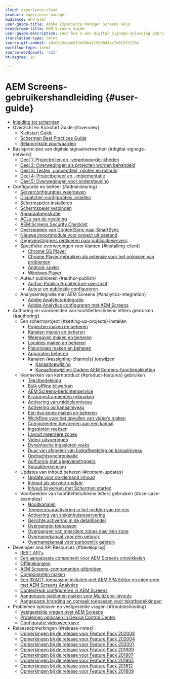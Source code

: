 ```yaml
---
cloud: experience-cloud
product: experience manager
audience: end-user
user-guide-title: Adobe Experience Manager Screens Help
breadcrumb-title: AEM Screens Guide
user-guide-description: Leer hoe u een Digital Signage-oplossing gebruikt waarmee u dynamische en interactieve digitale ervaringen en interacties kunt publiceren.
translation-type: tm+mt
source-git-commit: 20c6e15dbee0f2e50b42155d84fac7d6f372170e
workflow-type: tm+mt
source-wordcount: '421'
ht-degree: 1%

---
```



# AEM Screens-gebruikershandleiding {#user-guide}

+ [Inleiding tot schermen](aem-screens-introduction.md)
+ Overzicht en Kickstart Guide {#overview}
   + [Kickstart Guide](kickstart-for-aem-screens.md)
   + [Schermen Best Practices Guide](https://docs.adobe.com/content/help/en/experience-manager-screens/using/about-guide.html)
   + [Belangrijkste voorwaarden](screens-glossary.md)
+ Basisprincipes van digitale signaalnetwerken {#digital-signage-network}
   + [Deel 1: Projectrollen en -verantwoordelijkheden](project-roles-responsibilities.md)
   + [Deel 2: Overwegingen als projecten worden behandeld](project-considerations.md)
   + [Deel 3: Testen, concepttest, piloten en rollouts](testing-pocs-pilots-rollouts.md)
   + [Deel 4: Projectbeheer en -implementatie](project-management-and-deployment.md)
   + [Deel 5: Overwegingen voor ondersteuning](support-considerations.md)
+ Configuratie en beheer {#administering}
   + [Serverconfiguraties weergeven](configuring-screens-introduction.md)
   + [Dispatcher-configuraties instellen](dispatcher-configurations-aem-screens.md)
   + [Schermspeler installeren](installing-screens-player.md)
   + [Schermspeler verbinden](working-with-screens-player.md)
   + [Apparaatregistratie](device-registration.md)
   + [ACLs van de vestiging](setting-up-acls.md)
   + [AEM Screens Security Checklist](security-checklist.md)
   + [Overstappen van ContentSync naar SmartSync](smartsync.md)
   + [Nieuwe importmodule voor project uit bestand](project-importer.md)
   + [Gegevenstriggers repliceren naar publicatieservers](replicating-data-triggers.md)
   + Specifieke overwegingen voor klanten {#installing-client}
      + [Chrome OS Player](implementing-chrome-os-player.md)
      + [Chrome Player gebruiken als extensie voor het oplossen van problemen](using-chrome-player-as-an-extension.md)
      + [Android-speler](implementing-android-player.md)
      + [Windows Player](implementing-windows-player.md)
   + Auteur publiceren {#author-publish}
      + [Author-Publish Architecture-overzicht](author-publish-architecture-overview.md)
      + [Auteur en publicatie configureren](author-and-publish.md)
   + Analyseintegratie met AEM Screens {#analytics-integration}
      + [Adobe Analytics-integratie](adobe-analytics-integration-aem-screens.md)
      + [Adobe Analytics configureren met AEM Screens](configuring-adobe-analytics-aem-screens.md)
+ Authoring en voorbeelden van hoofdletters/kleine letters gebruiken {#authoring}
   + Een schermproject {#setting-up-projects} instellen
      + [Projecten maken en beheren](creating-a-screens-project.md)
      + [Kanalen maken en beheren](managing-channels.md)
      + [Weergaven maken en beheren](managing-displays.md)
      + [Locaties maken en beheren](managing-locations.md)
      + [Planningen maken en beheren](managing-schedules.md)
      + [Apparaten beheren](managing-devices.md)
      + Kanalen {#assigning-channels} toewijzen
         + [Kanaaltoewijzing](channel-assignment-latest-fp.md)
         + [Kanaaltoewijzing: Oudere AEM Screens-functiepakketten](channel-assignment.md)
   + Kenmerken van kernproduct {#product-features} gebruiken
      + [Tekstbedekking](text-overlay.md)
      + [Bulk offline bijwerken](bulk-offline-update.md)
      + [AEM Screens-berichtenservice](screens-notifications-service.md)
      + [Ervaringsfragmenten gebruiken](experience-fragments-in-screens.md)
      + [Activering van middelenniveau](asset-level-scheduling.md)
      + [Activering op kanaalniveau](channel-level-activation.md)
      + [Een live kopie maken en beheren](managing-livecopy.md)
      + [Workflow voor het opvullen van video&#39;s maken](creating-a-video-padding-workflow.md)
      + [Componenten toevoegen aan een kanaal](adding-components-to-a-channel.md)
      + [Ingesloten reeksen](embedded-sequences.md)
      + [Layout meerdere zones](multi-zone-layout-aem-screens.md)
      + [Video-uitvoeringen](generating-renditions.md)
      + [Dynamische ingesloten reeks](dynamic-embedded-sequences.md)
      + [Duur van afspelen van bulkafbeelding op kanaalniveau](channel-level-image-playback.md)
      + [Opdrachtsynchronisatie](using-command-sync.md)
      + [Authoring met gegevenstriggers](authoring-data-triggers.md)
      + [Spraakherkenning](voice-recognition.md)
   + Updates van inhoud beheren {#content-updates}
      + [Update voor on-demand inhoud](on-demand-content.md)
      + [Inhoud als service-update](content-update-as-a-service.md)
      + [Inhoud bijwerken met Schermen starten](launches.md)
   + Voorbeelden van hoofdletters/kleine letters gebruiken {#use-case-examples}
      + [Noodkanalen](emergency-channel.md)
      + [Temperatuuractivering in het midden van de reis](local-temperature-activation.md)
      + [Activering van ziekenhuisreservering](hospitality-reservation-activation.md)
      + [Gerichte activering in de detailhandel](retail-inventory-activation.md)
      + [Overgangen toepassen](applying-transitions.md)
      + [Overgangen van meerdere zones naar één zone](multizone-to-singlezone.md)
      + [Overnamekanaal voor één gebruik](single-use-takeover-channel.md)
      + [Overnamekanaal voor persoonlijk gebruik](perpetual-takeover-channel.md)
+ Developer and API Resources {#developing}
   + [REST API&#39;s](rest-api.md)
   + [Een aangepaste component voor AEM Screens ontwikkelen](developing-custom-component-tutorial-develop.md)
   + [Offlinekanalen](offline-channels.md)
   + [AEM Screens-componenten uitbreiden](extending-component-tutorial-develop.md)
   + [Componenten maken](creating-components.md)
   + [Een REACT-toepassing insluiten met AEM SPA Editor en integreren met AEM Screens Analytics](embedding-react-app.md)
   + [ContextHub configureren in AEM Screens](configuring-context-hub.md)
   + [Aangepaste sjablonen maken voor MultiZone-layouts](creating-custom-templates-multizone-layouts.md)
   + [Aangepaste branding en opmaak toepassen voor tekstbedekkingen](custom-branding-text-overlays.md)
+ Problemen oplossen en veelgestelde vragen {#troubleshooting}
   + [Veelgestelde vragen over AEM Screens](aem-screens-faqs.md)
   + [Problemen oplossen in Device Control Center](monitoring-screens.md)
   + [Configuratie videoweergave](troubleshoot-videos.md)
+ Releaseopmerkingen {#release-notes}
   + [Opmerkingen bij de release voor Feature Pack 202008](release-notes-fp-202008.md)
   + [Opmerkingen bij de release voor Feature Pack 202004](release-notes-fp-202004.md)
   + [Opmerkingen bij de release voor Feature Pack 202001](release-notes-fp-202001.md)
   + [Opmerkingen bij de release voor Feature Pack 201909](release-notes-fp-201909.md)
   + [Opmerkingen bij de release voor Feature Pack 201907](release-notes-fp-201907.md)
   + [Opmerkingen bij de release voor Feature Pack 201905](screens-release-notes-fp-201905.md)
   + [Opmerkingen bij de release voor Feature Pack 201812](release-notes-fp-201812.md)
   + [Opmerkingen bij de release voor Feature Pack 201809](screens-release-notes.md)
